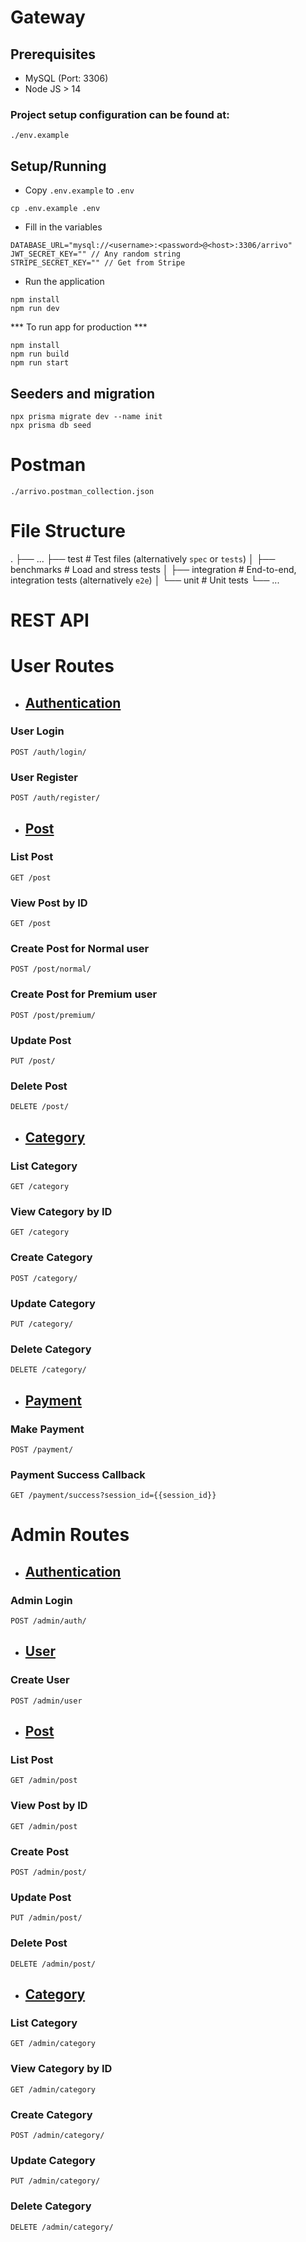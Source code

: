 # Gateway

## Prerequisites

- MySQL (Port: 3306)
- Node JS > 14

### Project setup configuration can be found at:

```
./env.example
```

## Setup/Running

- Copy `.env.example` to `.env`
```
cp .env.example .env
```
- Fill in the variables
```
DATABASE_URL="mysql://<username>:<password>@<host>:3306/arrivo"
JWT_SECRET_KEY="" // Any random string
STRIPE_SECRET_KEY="" // Get from Stripe
```

- Run the application
```
npm install
npm run dev
```

*** To run app for production ***
```
npm install
npm run build
npm run start
```

## Seeders and migration
```
npx prisma migrate dev --name init
npx prisma db seed
```

# Postman
```
./arrivo.postman_collection.json
```

# File Structure
.
├── ...
├── test                    # Test files (alternatively `spec` or `tests`)
│   ├── benchmarks          # Load and stress tests
│   ├── integration         # End-to-end, integration tests (alternatively `e2e`)
│   └── unit                # Unit tests
└── ...


# REST API

# User Routes
- ## <u>Authentication</u>
### User Login
`POST /auth/login/`


### User Register

`POST /auth/register/`

- ## <u>Post</u>
### List Post

`GET /post`

### View Post by ID
`GET /post`


### Create Post for Normal user

`POST /post/normal/`

### Create Post for Premium user

`POST /post/premium/`

### Update Post

`PUT /post/`

### Delete Post
`DELETE /post/`


- ## <u>Category</u>
### List Category
`GET /category`

### View Category by ID
`GET /category`

### Create Category
`POST /category/`

### Update Category

`PUT /category/`

### Delete Category
`DELETE /category/`


- ## <u>Payment</u>
### Make Payment
`POST /payment/`

### Payment Success Callback
`GET /payment/success?session_id={{session_id}}`


# Admin Routes

- ## <u>Authentication</u>
### Admin Login
`POST /admin/auth/`



- ## <u>User</u>
### Create User
`POST /admin/user`

- ## <u>Post</u>
### List Post

`GET /admin/post`

### View Post by ID
`GET /admin/post`


### Create Post

`POST /admin/post/`


### Update Post

`PUT /admin/post/`

### Delete Post
`DELETE /admin/post/`


- ## <u>Category</u>
### List Category
`GET /admin/category`

### View Category by ID
`GET /admin/category`

### Create Category
`POST /admin/category/`

### Update Category

`PUT /admin/category/`

### Delete Category
`DELETE /admin/category/`